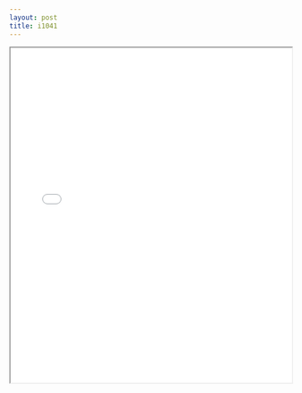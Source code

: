 ```yaml
---
layout: post
title: i1041
---
```


<div class="pdf-container">
<iframe src="ea/assets/pdfs/i1041.pdf" height="600" width="100%" allowFullScreen="true"></iframe>
</div>

